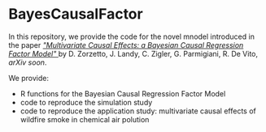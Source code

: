 # BayesCausalFactor

In this repository, we provide the code for the novel mnodel introduced in the paper <a href=https://arxiv.org/abs/2504.03480>_"Multivariate Causal Effects: a Bayesian Causal Regression Factor Model"_ </a> by D. Zorzetto, J. Landy, C. Zigler, G. Parmigiani, R. De Vito, _arXiv soon_. 

We provide:
 - R functions for the Bayesian Causal Regression Factor Model
 - code to reproduce the simulation study
 - code to reproduce the application study: multivariate causal effects of wildfire smoke in chemical air polution
